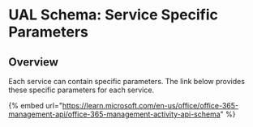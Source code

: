 # UAL Schema: Service Specific Parameters

## Overview

Each service can contain specific parameters. The link below provides these specific parameters for each service.&#x20;

{% embed url="https://learn.microsoft.com/en-us/office/office-365-management-api/office-365-management-activity-api-schema" %}
